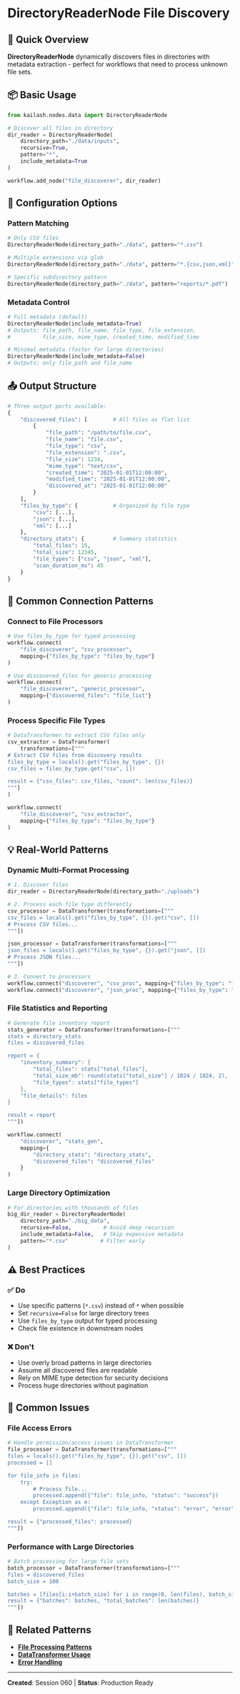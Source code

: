 # DirectoryReaderNode File Discovery

## 🎯 Quick Overview
**DirectoryReaderNode** dynamically discovers files in directories with metadata extraction - perfect for workflows that need to process unknown file sets.

## 📦 Basic Usage
```python
from kailash.nodes.data import DirectoryReaderNode

# Discover all files in directory
dir_reader = DirectoryReaderNode(
    directory_path="./data/inputs",
    recursive=True,
    pattern="*",
    include_metadata=True
)

workflow.add_node("file_discoverer", dir_reader)
```

## 🔧 Configuration Options

### Pattern Matching
```python
# Only CSV files
DirectoryReaderNode(directory_path="./data", pattern="*.csv")

# Multiple extensions via glob
DirectoryReaderNode(directory_path="./data", pattern="*.{csv,json,xml}")

# Specific subdirectory pattern
DirectoryReaderNode(directory_path="./data", pattern="reports/*.pdf")
```

### Metadata Control
```python
# Full metadata (default)
DirectoryReaderNode(include_metadata=True)
# Outputs: file_path, file_name, file_type, file_extension,
#          file_size, mime_type, created_time, modified_time

# Minimal metadata (faster for large directories)
DirectoryReaderNode(include_metadata=False)
# Outputs: only file_path and file_name
```

## 📤 Output Structure
```python
# Three output ports available:
{
    "discovered_files": [        # All files as flat list
        {
            "file_path": "/path/to/file.csv",
            "file_name": "file.csv",
            "file_type": "csv",
            "file_extension": ".csv",
            "file_size": 1234,
            "mime_type": "text/csv",
            "created_time": "2025-01-01T12:00:00",
            "modified_time": "2025-01-01T12:00:00",
            "discovered_at": "2025-01-01T12:00:00"
        }
    ],
    "files_by_type": {           # Organized by file type
        "csv": [...],
        "json": [...],
        "xml": [...]
    },
    "directory_stats": {         # Summary statistics
        "total_files": 15,
        "total_size": 12345,
        "file_types": ["csv", "json", "xml"],
        "scan_duration_ms": 45
    }
}
```

## 🔗 Common Connection Patterns

### Connect to File Processors
```python
# Use files_by_type for typed processing
workflow.connect(
    "file_discoverer", "csv_processor",
    mapping={"files_by_type": "files_by_type"}
)

# Use discovered_files for generic processing
workflow.connect(
    "file_discoverer", "generic_processor",
    mapping={"discovered_files": "file_list"}
)
```

### Process Specific File Types
```python
# DataTransformer to extract CSV files only
csv_extractor = DataTransformer(
    transformations=["""
# Extract CSV files from discovery results
files_by_type = locals().get("files_by_type", {})
csv_files = files_by_type.get("csv", [])

result = {"csv_files": csv_files, "count": len(csv_files)}
"""]
)

workflow.connect(
    "file_discoverer", "csv_extractor",
    mapping={"files_by_type": "files_by_type"}
)
```

## 💡 Real-World Patterns

### Dynamic Multi-Format Processing
```python
# 1. Discover files
dir_reader = DirectoryReaderNode(directory_path="./uploads")

# 2. Process each file type differently
csv_processor = DataTransformer(transformations=["""
csv_files = locals().get("files_by_type", {}).get("csv", [])
# Process CSV files...
"""])

json_processor = DataTransformer(transformations=["""
json_files = locals().get("files_by_type", {}).get("json", [])
# Process JSON files...
"""])

# 3. Connect to processors
workflow.connect("discoverer", "csv_proc", mapping={"files_by_type": "files_by_type"})
workflow.connect("discoverer", "json_proc", mapping={"files_by_type": "files_by_type"})
```

### File Statistics and Reporting
```python
# Generate file inventory report
stats_generator = DataTransformer(transformations=["""
stats = directory_stats
files = discovered_files

report = {
    "inventory_summary": {
        "total_files": stats["total_files"],
        "total_size_mb": round(stats["total_size"] / 1024 / 1024, 2),
        "file_types": stats["file_types"]
    },
    "file_details": files
}

result = report
"""])

workflow.connect(
    "discoverer", "stats_gen",
    mapping={
        "directory_stats": "directory_stats",
        "discovered_files": "discovered_files"
    }
)
```

### Large Directory Optimization
```python
# For directories with thousands of files
big_dir_reader = DirectoryReaderNode(
    directory_path="./big_data",
    recursive=False,          # Avoid deep recursion
    include_metadata=False,   # Skip expensive metadata
    pattern="*.csv"          # Filter early
)
```

## ⚠️ Best Practices

### ✅ Do
- Use specific patterns (`*.csv`) instead of `*` when possible
- Set `recursive=False` for large directory trees
- Use `files_by_type` output for typed processing
- Check file existence in downstream nodes

### ❌ Don't
- Use overly broad patterns in large directories
- Assume all discovered files are readable
- Rely on MIME type detection for security decisions
- Process huge directories without pagination

## 🚨 Common Issues

### File Access Errors
```python
# Handle permission/access issues in DataTransformer
file_processor = DataTransformer(transformations=["""
files = locals().get("files_by_type", {}).get("csv", [])
processed = []

for file_info in files:
    try:
        # Process file...
        processed.append({"file": file_info, "status": "success"})
    except Exception as e:
        processed.append({"file": file_info, "status": "error", "error": str(e)})

result = {"processed_files": processed}
"""])
```

### Performance with Large Directories
```python
# Batch processing for large file sets
batch_processor = DataTransformer(transformations=["""
files = discovered_files
batch_size = 100

batches = [files[i:i+batch_size] for i in range(0, len(files), batch_size)]
result = {"batches": batches, "total_batches": len(batches)}
"""])
```

## 🔗 Related Patterns
- **[File Processing Patterns](012-common-workflow-patterns.md#file-processing)**
- **[DataTransformer Usage](004-common-node-patterns.md#datatransformer)**
- **[Error Handling](007-error-handling.md)**

---
**Created**: Session 060 | **Status**: Production Ready
